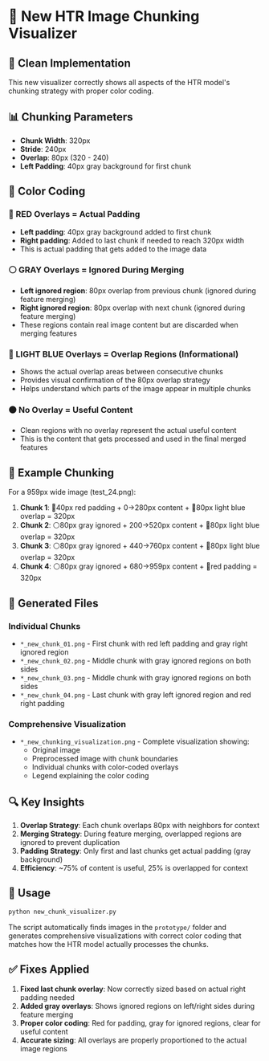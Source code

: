 # 🎯 New HTR Image Chunking Visualizer

## 🔧 Clean Implementation

This new visualizer correctly shows all aspects of the HTR model's chunking strategy with proper color coding.

## 📊 Chunking Parameters
- **Chunk Width**: 320px
- **Stride**: 240px  
- **Overlap**: 80px (320 - 240)
- **Left Padding**: 40px gray background for first chunk

## 🎨 Color Coding

### 🔴 RED Overlays = Actual Padding
- **Left padding**: 40px gray background added to first chunk
- **Right padding**: Added to last chunk if needed to reach 320px width
- This is actual padding that gets added to the image data

### ⚪ GRAY Overlays = Ignored During Merging
- **Left ignored region**: 80px overlap from previous chunk (ignored during feature merging)
- **Right ignored region**: 80px overlap with next chunk (ignored during feature merging)
- These regions contain real image content but are discarded when merging features

### 🔵 LIGHT BLUE Overlays = Overlap Regions (Informational)
- Shows the actual overlap areas between consecutive chunks
- Provides visual confirmation of the 80px overlap strategy
- Helps understand which parts of the image appear in multiple chunks

### ⚫ No Overlay = Useful Content
- Clean regions with no overlay represent the actual useful content
- This is the content that gets processed and used in the final merged features

## 📐 Example Chunking

For a 959px wide image (test_24.png):
1. **Chunk 1**: 🔴40px red padding + 0→280px content + 🔵80px light blue overlap = 320px
2. **Chunk 2**: ⚪80px gray ignored + 200→520px content + 🔵80px light blue overlap = 320px  
3. **Chunk 3**: ⚪80px gray ignored + 440→760px content + 🔵80px light blue overlap = 320px
4. **Chunk 4**: ⚪80px gray ignored + 680→959px content + 🔴red padding = 320px

## 📁 Generated Files

### Individual Chunks
- `*_new_chunk_01.png` - First chunk with red left padding and gray right ignored region
- `*_new_chunk_02.png` - Middle chunk with gray ignored regions on both sides
- `*_new_chunk_03.png` - Middle chunk with gray ignored regions on both sides
- `*_new_chunk_04.png` - Last chunk with gray left ignored region and red right padding

### Comprehensive Visualization
- `*_new_chunking_visualization.png` - Complete visualization showing:
  - Original image
  - Preprocessed image with chunk boundaries
  - Individual chunks with color-coded overlays
  - Legend explaining the color coding

## 🔍 Key Insights

1. **Overlap Strategy**: Each chunk overlaps 80px with neighbors for context
2. **Merging Strategy**: During feature merging, overlapped regions are ignored to prevent duplication
3. **Padding Strategy**: Only first and last chunks get actual padding (gray background)
4. **Efficiency**: ~75% of content is useful, 25% is overlapped for context

## 🚀 Usage

```bash
python new_chunk_visualizer.py
```

The script automatically finds images in the `prototype/` folder and generates comprehensive visualizations with correct color coding that matches how the HTR model actually processes the chunks.

## ✅ Fixes Applied

1. **Fixed last chunk overlay**: Now correctly sized based on actual right padding needed
2. **Added gray overlays**: Shows ignored regions on left/right sides during feature merging  
3. **Proper color coding**: Red for padding, gray for ignored regions, clear for useful content
4. **Accurate sizing**: All overlays are properly proportioned to the actual image regions
